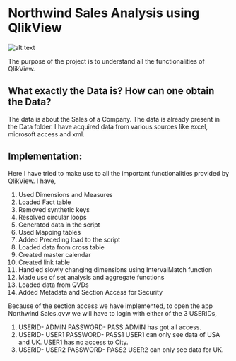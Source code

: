 # Northwind Sales Analysis using QlikView
![alt text](https://github.com/swarupmishal/Sales-Analysis-using-QlikView/blob/master/Extras/sales-forecasting-250x250.jpg)

The purpose of the project is to understand all the functionalities of QlikView.


## What exactly the Data is? How can one obtain the Data?
The data is about the Sales of a Company. The data is already present in the Data folder. I have acquired data from various sources like excel, microsoft access and xml.

## Implementation:
Here I have tried to make use to all the important functionalities provided by QlikView. I have,
1. Used Dimensions and Measures
2. Loaded Fact table
3. Removed synthetic keys
4. Resolved circular loops
5. Generated data in the script
6. Used Mapping tables
7. Added Preceding load to the script
8. Loaded data from cross table
9. Created master calendar
10. Created link table
11. Handled slowly changing dimensions using IntervalMatch function
12. Made use of set analysis and aggregate functions
13. Loaded data from QVDs
14. Added Metadata and Section Access for Security

Because of the section access we have implemented, to open the app Northwind Sales.qvw we will have to login with either of the 3 USERIDs,
1.  USERID- ADMIN
    PASSWORD- PASS
    ADMIN has got all access.
2.  USERID- USER1
    PASSWORD- PASS1
    USER1 can only see data of USA and UK. USER1 has no access to City.
3.  USERID- USER2
    PASSWORD- PASS2
    USER2 can only see data for UK.
    
